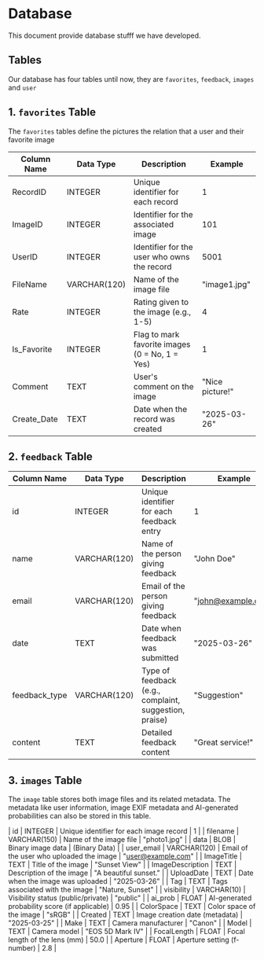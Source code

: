 # Database

This document provide database stufff we have developed.

## Tables

Our database has four tables until now, they are `favorites`, `feedback`, `images` and `user`

## 1. `favorites` Table

The `favorites` tables define the pictures the relation that a user and their favorite image

| Column Name  | Data Type    | Description                              | Example          |
|-------------|---------------|------------------------------------------|------------------|
| RecordID    | INTEGER       | Unique identifier for each record       | 1                |
| ImageID     | INTEGER       | Identifier for the associated image     | 101              |
| UserID      | INTEGER       | Identifier for the user who owns the record | 5001         |
| FileName    | VARCHAR(120)  | Name of the image file                   | "image1.jpg"     |
| Rate        | INTEGER       | Rating given to the image (e.g., 1-5)    | 4                |
| Is_Favorite | INTEGER       | Flag to mark favorite images (0 = No, 1 = Yes) | 1         |
| Comment     | TEXT          | User's comment on the image              | "Nice picture!"  |
| Create_Date | TEXT          | Date when the record was created         | "2025-03-26"     |


## 2. `feedback` Table

| Column Name    | Data Type    | Description                          | Example               |
|---------------|---------------|--------------------------------------|-----------------------|
| id            | INTEGER       | Unique identifier for each feedback entry | 1                |
| name          | VARCHAR(120)  | Name of the person giving feedback  | "John Doe"           |
| email         | VARCHAR(120)  | Email of the person giving feedback | "john@example.com"   |
| date          | TEXT          | Date when feedback was submitted    | "2025-03-26"         |
| feedback_type | VARCHAR(120)  | Type of feedback (e.g., complaint, suggestion, praise) | "Suggestion" |
| content       | TEXT          | Detailed feedback content           | "Great service!"     |

## 3. `images` Table

The `image` table stores both image files and its related metadata. The metadata like user information, image EXIF metadata and AI-generated probabilities can also be stored in this table.

| id                | INTEGER       | Unique identifier for each image record         | 1                       |
| filename          | VARCHAR(150)  | Name of the image file                          | "photo1.jpg"           |
| data              | BLOB          | Binary image data                               | (Binary Data)           |
| user_email        | VARCHAR(120)  | Email of the user who uploaded the image       | "user@example.com"      |
| ImageTitle        | TEXT          | Title of the image                             | "Sunset View"           |
| ImageDescription  | TEXT          | Description of the image                       | "A beautiful sunset."   |
| UploadDate        | TEXT          | Date when the image was uploaded               | "2025-03-26"           |
| Tag              | TEXT          | Tags associated with the image                 | "Nature, Sunset"        |
| visibility       | VARCHAR(10)   | Visibility status (public/private)             | "public"                |
| ai_prob          | FLOAT         | AI-generated probability score (if applicable) | 0.95                    |
| ColorSpace       | TEXT          | Color space of the image                       | "sRGB"                  |
| Created         | TEXT          | Image creation date (metadata)                 | "2025-03-25"           |
| Make            | TEXT          | Camera manufacturer                            | "Canon"                 |
| Model           | TEXT          | Camera model                                   | "EOS 5D Mark IV"       |
| FocalLength     | FLOAT         | Focal length of the lens (mm)                  | 50.0                    |
| Aperture        | FLOAT         | Aperture setting (f-number)                    | 2.8                     |



